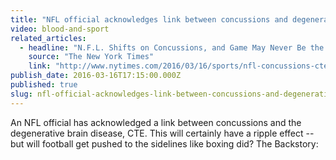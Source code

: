 ```yaml
---
title: "NFL official acknowledges link between concussions and degenerative brain disease, CTE"
video: blood-and-sport
related_articles:
  - headline: "N.F.L. Shifts on Concussions, and Game May Never Be the Same"
    source: "The New York Times"
    link: "http://www.nytimes.com/2016/03/16/sports/nfl-concussions-cte-football-jeff-miller.html"
publish_date: 2016-03-16T17:15:00.000Z
published: true
slug: nfl-official-acknowledges-link-between-concussions-and-degenerative-brain-disease-cte
---
```

An NFL official has acknowledged a link between concussions and the degenerative brain disease, CTE. This will certainly have a ripple effect -- but will football get pushed to the sidelines like boxing did? The Backstory:

